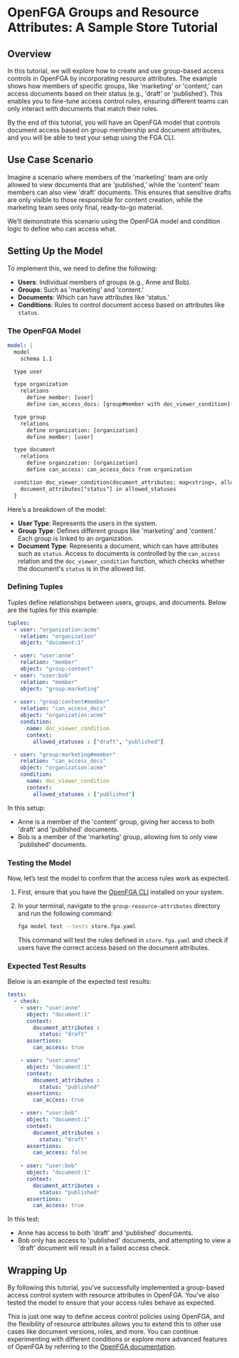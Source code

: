 # OpenFGA Groups and Resource Attributes: A Sample Store Tutorial

## Overview

In this tutorial, we will explore how to create and use group-based access controls in OpenFGA by incorporating resource attributes. The example shows how members of specific groups, like 'marketing' or 'content,' can access documents based on their status (e.g., 'draft' or 'published'). This enables you to fine-tune access control rules, ensuring different teams can only interact with documents that match their roles.

By the end of this tutorial, you will have an OpenFGA model that controls document access based on group membership and document attributes, and you will be able to test your setup using the FGA CLI.

## Use Case Scenario

Imagine a scenario where members of the 'marketing' team are only allowed to view documents that are 'published,' while the 'content' team members can also view 'draft' documents. This ensures that sensitive drafts are only visible to those responsible for content creation, while the marketing team sees only final, ready-to-go material.

We’ll demonstrate this scenario using the OpenFGA model and condition logic to define who can access what.

## Setting Up the Model

To implement this, we need to define the following:

- **Users**: Individual members of groups (e.g., Anne and Bob).
- **Groups**: Such as 'marketing' and 'content.'
- **Documents**: Which can have attributes like 'status.'
- **Conditions**: Rules to control document access based on attributes like `status`.

### The OpenFGA Model

```yaml
model: |
  model
    schema 1.1

  type user

  type organization
    relations
      define member: [user]
      define can_access_docs: [group#member with doc_viewer_condition]

  type group
    relations
      define organization: [organization]
      define member: [user]

  type document
    relations
      define organization: [organization]
      define can_access: can_access_docs from organization

  condition doc_viewer_condition(document_attributes: map<string>, allowed_statuses: list<string>) {
    document_attributes["status"] in allowed_statuses 
  }
```

Here’s a breakdown of the model:
- **User Type**: Represents the users in the system.
- **Group Type**: Defines different groups like 'marketing' and 'content.' Each group is linked to an organization.
- **Document Type**: Represents a document, which can have attributes such as `status`. Access to documents is controlled by the `can_access` relation and the `doc_viewer_condition` function, which checks whether the document's `status` is in the allowed list.

### Defining Tuples

Tuples define relationships between users, groups, and documents. Below are the tuples for this example:

```yaml
tuples:
  - user: "organization:acme"
    relation: "organization"
    object: "document:1"

  - user: "user:anne"
    relation: "member"
    object: "group:content"
  - user: "user:bob"
    relation: "member"
    object: "group:marketing"
    
  - user: "group:content#member"
    relation: "can_access_docs"
    object: "organization:acme"
    condition: 
      name: doc_viewer_condition
      context: 
        allowed_statuses : ["draft", "published"]

  - user: "group:marketing#member"
    relation: "can_access_docs"
    object: "organization:acme"
    condition: 
      name: doc_viewer_condition
      context: 
        allowed_statuses : ["published"]
```

In this setup:
- Anne is a member of the 'content' group, giving her access to both 'draft' and 'published' documents.
- Bob is a member of the 'marketing' group, allowing him to only view 'published' documents.

### Testing the Model

Now, let’s test the model to confirm that the access rules work as expected.

1. First, ensure that you have the [OpenFGA CLI](https://github.com/openfga/cli/?tab=readme-ov-file#installation) installed on your system.

2. In your terminal, navigate to the `group-resource-attributes` directory and run the following command:

   ```bash
   fga model test --tests store.fga.yaml
   ```

   This command will test the rules defined in `store.fga.yaml` and check if users have the correct access based on the document attributes.

### Expected Test Results

Below is an example of the expected test results:

```yaml
tests:
  - check:
    - user: "user:anne"
      object: "document:1"
      context: 
        document_attributes :
          status: "draft"
      assertions:
        can_access: true

    - user: "user:anne"
      object: "document:1"
      context: 
        document_attributes :
          status: "published"
      assertions:
        can_access: true

    - user: "user:bob"
      object: "document:1"
      context: 
        document_attributes :
          status: "draft"
      assertions:
        can_access: false
        
    - user: "user:bob"
      object: "document:1"
      context: 
        document_attributes :
          status: "published"
      assertions:
        can_access: true
```

In this test:
- Anne has access to both 'draft' and 'published' documents.
- Bob only has access to 'published' documents, and attempting to view a 'draft' document will result in a failed access check.

## Wrapping Up

By following this tutorial, you’ve successfully implemented a group-based access control system with resource attributes in OpenFGA. You've also tested the model to ensure that your access rules behave as expected.

This is just one way to define access control policies using OpenFGA, and the flexibility of resource attributes allows you to extend this to other use cases like document versions, roles, and more. You can continue experimenting with different conditions or explore more advanced features of OpenFGA by referring to the [OpenFGA documentation](https://openfga.dev/docs/).

